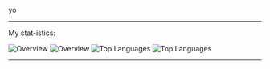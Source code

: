 yo

---

My stat-istics:

![Overview](https://raw.githubusercontent.com/FLzyy/stats/master/generated/overview.svg#gh-dark-mode-only)
![Overview](https://raw.githubusercontent.com/FLzyy/stats/master/generated/overview.svg#gh-light-mode-only)
![Top Languages](https://raw.githubusercontent.com/FLzyy/stats/master/generated/languages.svg#gh-dark-mode-only)
![Top Languages](https://raw.githubusercontent.com/FLzyy/stats/master/generated/languages.svg#gh-light-mode-only)

---

<picture>
    <source media="(prefers-color-scheme: dark)" srcset="https://github-readme-stats.vercel.app/api/pin/?username=FLzyy&repo=kulay&theme=dark">
    <source media="(prefers-color-scheme: light)" srcset="https://github-readme-stats.vercel.app/api/pin/?username=FLzyy&repo=kulay">
    <img />
</picture>
